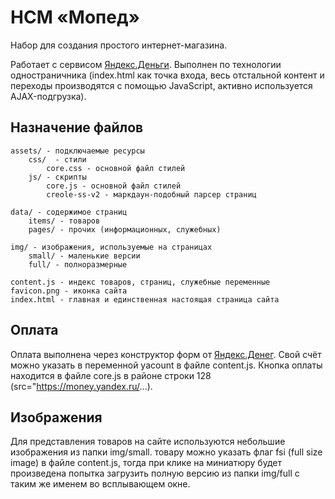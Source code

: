 # НСМ &laquo;Мопед&raquo;

Набор для создания простого интернет-магазина.

Работает с сервисом [Яндекс.Деньги](https://money.yandex.ru). Выполнен по технологии одностраничника (index.html как точка входа, весь отстальной контент и переходы производятся с помощью JavaScript, активно используется AJAX-подгрузка).

## Назначение файлов

    assets/ - подключаемые ресурсы
        css/  - стили
            core.css - основной файл стилей
        js/ - скрипты
            core.js - основной файл стилей
            creole-ss-v2 - маркдаун-подобный парсер страниц

    data/ - содержимое страниц
        items/ - товаров
        pages/ - прочих (информационных, служебных)

    img/ - изображения, используемые на страницах
        small/ - маленькие версии
        full/ - полноразмерные

    content.js - индекс товаров, страниц, служебные переменные
    favicon.png - иконка сайта
    index.html - главная и единственная настоящая страница сайта

## Оплата

Оплата выполнена через конструктор форм от [Яндекс.Денег](https://money.yandex.ru/embed/smallshop/). Свой счёт можно указать в переменной yacount в файле content.js. Кнопка оплаты находится в файле core.js в районе строки 128 (src="https://money.yandex.ru/...).

## Изображения

Для представления товаров на сайте используются небольшие изображения из папки img/small. товару можно указать флаг fsi (full size image) в файле content.js, тогда при клике на миниатюру будет произведена попытка загрузить полную версию из папки img/full с таким же именем во всплывающем окне.